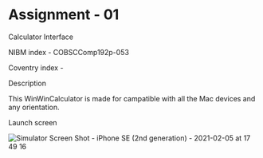 <h1>Assignment - 01</h1>

Calculator Interface

NIBM index - COBSCComp192p-053

Coventry index - 


Description

This WinWinCalculator is made for campatible with all the Mac devices and any orientation.

Launch screen

![Simulator Screen Shot - iPhone SE (2nd generation) - 2021-02-05 at 17 49 16](https://user-images.githubusercontent.com/44730905/107036873-4e5d3a80-67e0-11eb-802e-2ca7bb1146f2.png)


